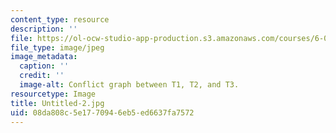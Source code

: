 ```yaml
---
content_type: resource
description: ''
file: https://ol-ocw-studio-app-production.s3.amazonaws.com/courses/6-033-computer-system-engineering-spring-2018/08da808c5e1770946eb5ed6637fa7572_Untitled-2.jpg
file_type: image/jpeg
image_metadata:
  caption: ''
  credit: ''
  image-alt: Conflict graph between T1, T2, and T3.
resourcetype: Image
title: Untitled-2.jpg
uid: 08da808c-5e17-7094-6eb5-ed6637fa7572
---
```

